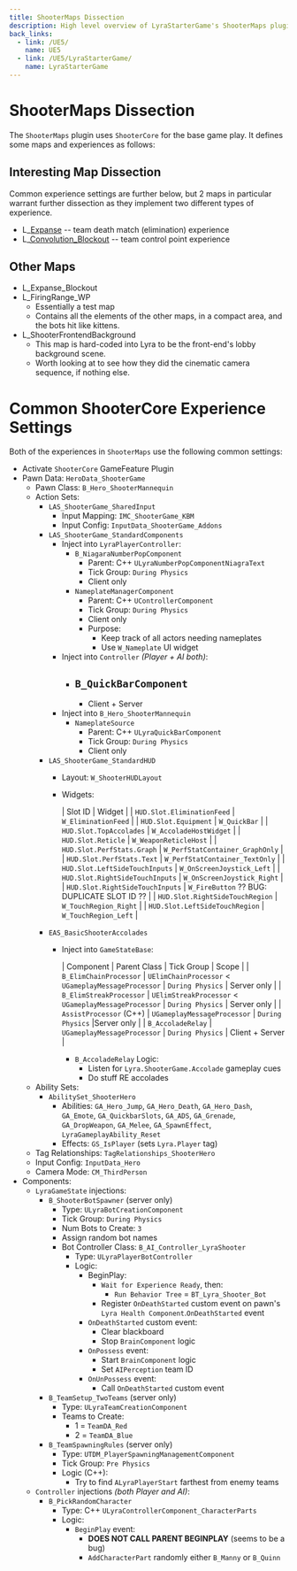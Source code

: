 ```yaml
---
title: ShooterMaps Dissection
description: High level overview of LyraStarterGame's ShooterMaps plugin, settings and blueprints
back_links:
  - link: /UE5/
    name: UE5
  - link: /UE5/LyraStarterGame/
    name: LyraStarterGame
---
```



# ShooterMaps Dissection

The `ShooterMaps` plugin uses `ShooterCore` for the base game play.  It defines some maps and experiences as follows:


## Interesting Map Dissection

Common experience settings are further below, but 2 maps in particular warrant further dissection as they implement two different types of experience.

- L_[Expanse](./Expanse) -- team death match (elimination) experience
- L_[Convolution_Blockout](./Convolution_Blockout) -- team control point experience


## Other Maps

- L_Expanse_Blockout
- L_FiringRange_WP
  - Essentially a test map
  - Contains all the elements of the other maps, in a compact area, and the bots hit like kittens.
- L_ShooterFrontendBackground
  - This map is hard-coded into Lyra to be the front-end's lobby background scene.
  - Worth looking at to see how they did the cinematic camera sequence, if nothing else.


# Common ShooterCore Experience Settings

Both of the experiences in `ShooterMaps` use the following common settings:

  - Activate `ShooterCore` GameFeature Plugin
  - Pawn Data: `HeroData_ShooterGame`
    - Pawn Class: `B_Hero_ShooterMannequin`
    - Action Sets:
      - `LAS_ShooterGame_SharedInput`
        - Input Mapping: `IMC_ShooterGame_KBM`
        - Input Config: `InputData_ShooterGame_Addons`
      - `LAS_ShooterGame_StandardComponents`
        - Inject into `LyraPlayerController`:
          - `B_NiagaraNumberPopComponent`
            - Parent: C++ `ULyraNumberPopComponentNiagraText`
            - Tick Group: `During Physics`
            - Client only
          - `NameplateManagerComponent`
            - Parent: C++ `UControllerComponent`
            - Tick Group: `During Physics`
            - Client only
            - Purpose:
              - Keep track of all actors needing nameplates
              - Use `W_Nameplate` UI widget
        - Inject into `Controller` *(Player + AI both)*:
          - `B_QuickBarComponent`
            - 
            - Client + Server
        - Inject into `B_Hero_ShooterMannequin`
          - `NameplateSource`
            - Parent: C++ `ULyraQuickBarComponent`
            - Tick Group: `During Physics`
            - Client only
      - `LAS_ShooterGame_StandardHUD`
        - Layout: `W_ShooterHUDLayout`
        - Widgets:

          | Slot ID | Widget |
          | `HUD.Slot.EliminationFeed` | `W_EliminationFeed` |
          | `HUD.Slot.Equipment` | `W_QuickBar` |
          | `HUD.Slot.TopAccolades` | `W_AccoladeHostWidget` |
          | `HUD.Slot.Reticle` | `W_WeaponReticleHost` |
          | `HUD.Slot.PerfStats.Graph` | `W_PerfStatContainer_GraphOnly` |
          | `HUD.Slot.PerfStats.Text` | `W_PerfStatContainer_TextOnly` |
          | `HUD.Slot.LeftSideTouchInputs` | `W_OnScreenJoystick_Left` |
          | `HUD.Slot.RightSideTouchInputs` | `W_OnScreenJoystick_Right` |
          | `HUD.Slot.RightSideTouchInputs` | `W_FireButton` <problem>?? BUG: DUPLICATE SLOT ID ??</problem> |
          | `HUD.Slot.RightSideTouchRegion` | `W_TouchRegion_Right` |
          | `HUD.Slot.LeftSideTouchRegion` | `W_TouchRegion_Left` |
      - `EAS_BasicShooterAccolades`
        - Inject into `GameStateBase`:

          | Component | Parent Class | Tick Group | Scope |
          | `B_ElimChainProcessor` | `UElimChainProcessor` < `UGameplayMessageProcessor` | `During Physics` | Server only |
          | `B_ElimStreakProcessor` | `UElimStreakProcessor` < `UGameplayMessageProcessor` | `During Physics` | Server only |
          | `AssistProcessor` (C++) | `UGameplayMessageProcessor` | `During Physics` |Server only |
          | `B_AccoladeRelay` | `UGameplayMessageProcessor` | `During Physics` | Client + Server |

          - `B_AccoladeRelay` Logic:
            - Listen for `Lyra.ShooterGame.Accolade` gameplay cues
            - Do stuff RE accolades
    - Ability Sets:
      - `AbilitySet_ShooterHero`
        - Abilities: `GA_Hero_Jump`, `GA_Hero_Death`, `GA_Hero_Dash`, `GA_Emote`, `GA_QuickbarSlots`, `GA_ADS`, `GA_Grenade`, `GA_DropWeapon`, `GA_Melee`, `GA_SpawnEffect`, `LyraGameplayAbility_Reset`
        - Effects: `GS_IsPlayer` (sets `Lyra.Player` tag)
    - Tag Relationships: `TagRelationships_ShooterHero`
    - Input Config: `InputData_Hero`
    - Camera Mode: `CM_ThirdPerson`
  - Components:
    - `LyraGameState` injections:
      - `B_ShooterBotSpawner` (server only)
        - Type: `ULyraBotCreationComponent`
        - Tick Group: `During Physics`
        - Num Bots to Create: `3`
        - Assign random bot names
        - Bot Controller Class: `B_AI_Controller_LyraShooter`
          - Type: `ULyraPlayerBotController`
          - Logic:
            - BeginPlay:
              - `Wait for Experience Ready`, then:
                - `Run Behavior Tree` = `BT_Lyra_Shooter_Bot`
              - Register `OnDeathStarted` custom event on pawn's `Lyra Health Component`.`OnDeathStarted` event
            - `OnDeathStarted` custom event:
              - Clear blackboard
              - Stop `BrainComponent` logic
            - `OnPossess` event:
              - Start `BrainComponent` logic
              - Set `AIPerception` team ID
            - `OnUnPossess` event:
              - Call `OnDeathStarted` custom event
      - `B_TeamSetup_TwoTeams` (server only)
        - Type: `ULyraTeamCreationComponent`
        - Teams to Create:
          - 1 = `TeamDA_Red`
          - 2 = `TeamDA_Blue`
      - `B_TeamSpawningRules` (server only)
        - Type: `UTDM_PlayerSpawningManagementComponent`
        - Tick Group: `Pre Physics`
        - Logic (C++):
          - Try to find `ALyraPlayerStart` farthest from enemy teams
    - `Controller` injections *(both Player and AI)*:
      - `B_PickRandomCharacter`
        - Type: C++ `ULyraControllerComponent_CharacterParts`
        - Logic:
          - `BeginPlay` event:
            - **DOES NOT CALL PARENT BEGINPLAY** (seems to be a bug)
            - `AddCharacterPart` randomly either `B_Manny` or `B_Quinn`
